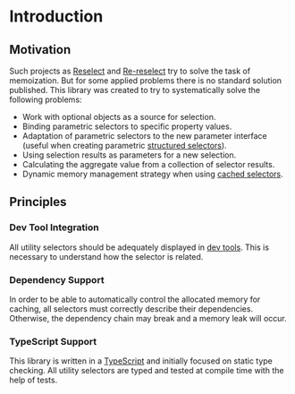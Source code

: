 # Introduction

## Motivation

Such projects as [Reselect](https://github.com/reduxjs/reselect) and [Re-reselect](https://github.com/toomuchdesign/re-reselect) try to solve the task of memoization. But for some applied problems there is no standard solution published. This library was created to try to systematically solve the following problems:

- Work with optional objects as a source for selection.
- Binding parametric selectors to specific property values.
- Adaptation of parametric selectors to the new parameter interface (useful when creating parametric [structured selectors](https://github.com/reduxjs/reselect#createstructuredselectorinputselectors-selectorcreator--createselector)).
- Using selection results as parameters for a new selection.
- Calculating the aggregate value from a collection of selector results.
- Dynamic memory management strategy when using [cached selectors](https://github.com/toomuchdesign/re-reselect#api).

## Principles

### Dev Tool Integration

All utility selectors should be adequately displayed in [dev tools](https://github.com/skortchmark9/reselect-tools). This is necessary to understand how the selector is related.

### Dependency Support

In order to be able to automatically control the allocated memory for caching, all selectors must correctly describe their dependencies. Otherwise, the dependency chain may break and a memory leak will occur.

### TypeScript Support

This library is written in a [TypeScript](https://www.typescriptlang.org/) and initially focused on static type checking. All utility selectors are typed and tested at compile time with the help of tests.
